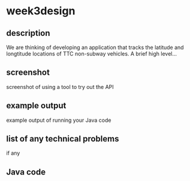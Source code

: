 # week3design
## description
We are thinking of developing an application that tracks the latitude and longtitude locations of TTC non-subway vehicles.
A brief high level...
## screenshot
screenshot of using a tool to try out the API
## example output
example output of running your Java code
## list of any technical problems
if any
## Java code

